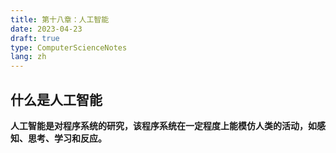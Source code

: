```yaml
---
title: 第十八章：人工智能
date: 2023-04-23
draft: true
type: ComputerScienceNotes
lang: zh
---
```


## 什么是人工智能

**人工智能是对程序系统的研究，该程序系统在一定程度上能模仿人类的活动，如感知、思考、学习和反应。**
